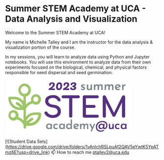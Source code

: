 # Summer STEM Academy at UCA - Data Analysis and Visualization

Welcome to the Summer STEM Academy at UCA!

My name is Michelle Talley and I am the instructor for the data analysis & visualization portion of the course.

In my sessions, you will learn to analyze data using Python and Jupyter notebooks.  You will use this environment to analyze data from their own experiments focused on the biological, chemical, and physical factors responsible for seed dispersal and seed germination. 

[![Check out the website for the camp](./2023%20Logo%20final.jpg)](https://uca.edu/steminstitute/summer-stem-academy/)

[![Student Data Sets] (https://drive.google.com/drive/folders/1vAnlchRSLpuAf2QAV5eYwtK5YpATmz6E?usp=drive_link)
📫 How to reach me ptalley2@uca.edu
